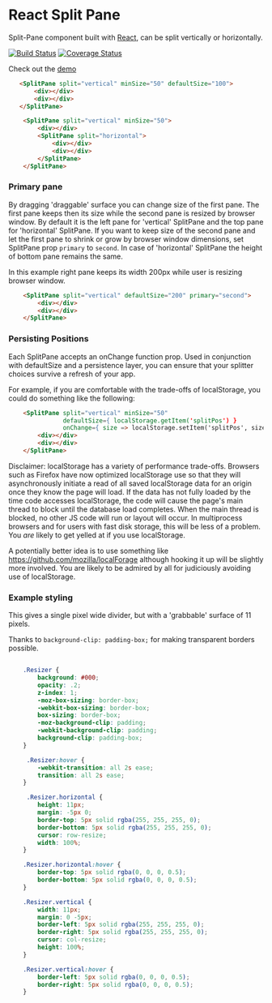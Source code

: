 # React Split Pane

Split-Pane component built with [React](http://facebook.github.io/react), can be split vertically or horizontally.


[![Build Status](https://img.shields.io/travis/tomkp/react-split-pane/master.svg?style=flat-square)](https://travis-ci.org/tomkp/react-split-pane)
[![Coverage Status](https://img.shields.io/coveralls/tomkp/react-split-pane/master.svg?style=flat-square)](https://coveralls.io/r/tomkp/react-split-pane)


Check out the [demo](http://react-split-pane.surge.sh/)


```html
   <SplitPane split="vertical" minSize="50" defaultSize="100">
       <div></div>
       <div></div>
   </SplitPane>
```

```html
    <SplitPane split="vertical" minSize="50">
        <div></div>
        <SplitPane split="horizontal">
            <div></div>
            <div></div>
        </SplitPane>
    </SplitPane>
```

### Primary pane

By dragging 'draggable' surface you can change size of the first pane.
The first pane keeps then its size while the second pane is resized by browser window.
By default it is the left pane for 'vertical' SplitPane and the top pane for 'horizontal' SplitPane.
If you want to keep size of the second pane and let the first pane to shrink or grow by browser window dimensions,
set SplitPane prop `primary` to `second`. In case of 'horizontal' SplitPane the height of bottom pane remains the same.

In this example right pane keeps its width 200px while user is resizing browser window.

```html
    <SplitPane split="vertical" defaultSize="200" primary="second">
        <div></div>
        <div></div>
    </SplitPane>
```

### Persisting Positions

Each SplitPane accepts an onChange function prop.  Used in conjunction with
defaultSize and a persistence layer, you can ensure that your splitter choices
survive a refresh of your app.

For example, if you are comfortable with the trade-offs of localStorage, you
could do something like the following:

```html
    <SplitPane split="vertical" minSize="50"
               defaultSize={ localStorage.getItem('splitPos') }
               onChange={ size => localStorage.setItem('splitPos', size) }>
        <div></div>
        <div></div>
    </SplitPane>
```

Disclaimer: localStorage has a variety of performance trade-offs.  Browsers such
as Firefox have now optimized localStorage use so that they will asynchronously
initiate a read of all saved localStorage data for an origin once they know the
page will load.  If the data has not fully loaded by the time code accesses
localStorage, the code will cause the page's main thread to block until the
database load completes.  When the main thread is blocked, no other JS code will
run or layout will occur.  In multiprocess browsers and for users with fast
disk storage, this will be less of a problem.  You *are* likely to get yelled at
if you use localStorage.

A potentially better idea is to use something like
https://github.com/mozilla/localForage although hooking it up will be slightly
more involved.  You are likely to be admired by all for judiciously avoiding
use of localStorage.

### Example styling

This gives a single pixel wide divider, but with a 'grabbable' surface of 11 pixels.

Thanks to ```background-clip: padding-box;``` for making transparent borders possible.


```css

    .Resizer {
        background: #000;
        opacity: .2;
        z-index: 1;
        -moz-box-sizing: border-box;
        -webkit-box-sizing: border-box;
        box-sizing: border-box;
        -moz-background-clip: padding;
        -webkit-background-clip: padding;
        background-clip: padding-box;
    }

     .Resizer:hover {
        -webkit-transition: all 2s ease;
        transition: all 2s ease;
    }

     .Resizer.horizontal {
        height: 11px;
        margin: -5px 0;
        border-top: 5px solid rgba(255, 255, 255, 0);
        border-bottom: 5px solid rgba(255, 255, 255, 0);
        cursor: row-resize;
        width: 100%;
    }

    .Resizer.horizontal:hover {
        border-top: 5px solid rgba(0, 0, 0, 0.5);
        border-bottom: 5px solid rgba(0, 0, 0, 0.5);
    }

    .Resizer.vertical {
        width: 11px;
        margin: 0 -5px;
        border-left: 5px solid rgba(255, 255, 255, 0);
        border-right: 5px solid rgba(255, 255, 255, 0);
        cursor: col-resize;
        height: 100%;
    }

    .Resizer.vertical:hover {
        border-left: 5px solid rgba(0, 0, 0, 0.5);
        border-right: 5px solid rgba(0, 0, 0, 0.5);
    }
 ```
